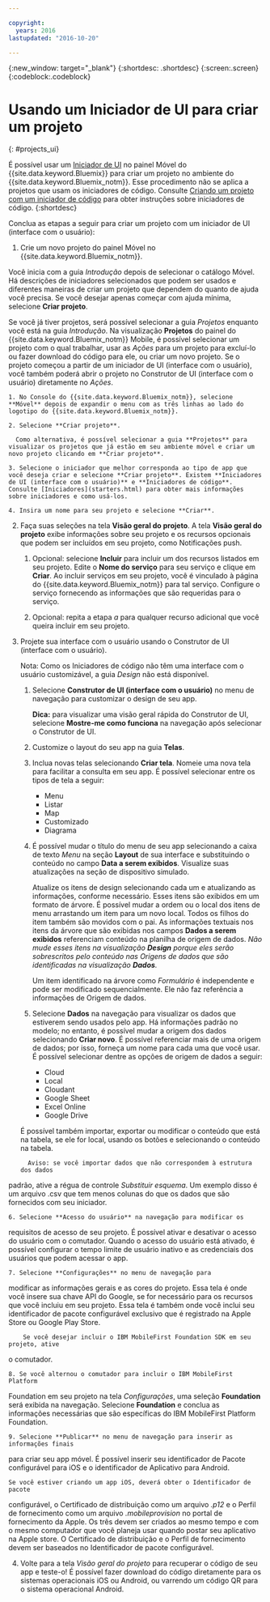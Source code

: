 ```yaml
---

copyright:
  years: 2016
lastupdated: "2016-10-20"

---
```

{:new_window: target="_blank"}
{:shortdesc: .shortdesc}
{:screen:.screen}
{:codeblock:.codeblock}

# Usando um Iniciador de UI para criar um projeto
{: #projects_ui}

É possível usar um
[Iniciador de UI](starters.html#UI_Starter) no
painel Móvel do {{site.data.keyword.Bluemix}} para criar
um projeto no ambiente do {{site.data.keyword.Bluemix_notm}}. Esse procedimento não se aplica a projetos
que usam os iniciadores de código. Consulte [Criando um
projeto com um iniciador de código](projects_code.html) para obter instruções sobre iniciadores de
código.
{:shortdesc}

Conclua as etapas a seguir para criar um projeto com um iniciador de UI (interface com o usuário):

1. Crie um novo projeto do painel Móvel no {{site.data.keyword.Bluemix_notm}}.

 Você inicia com a guia *Introdução* depois de selecionar o catálogo Móvel. Há descrições de iniciadores selecionados que podem ser usados e diferentes maneiras de criar um projeto que dependem do quanto de ajuda você precisa. Se você desejar apenas começar com ajuda mínima, selecione **Criar projeto**.

 Se você já tiver projetos, será possível selecionar a guia *Projetos* enquanto
você está na guia *Introdução*. Na visualização
**Projetos** do painel do {{site.data.keyword.Bluemix_notm}}
Mobile, é possível selecionar um projeto com o qual trabalhar, usar as
*Ações* para um projeto para excluí-lo ou fazer download do código para ele,
ou criar um novo projeto. Se o projeto começou a partir de um iniciador de UI (interface com o usuário), você
também poderá abrir o projeto no Construtor de UI (interface com o usuário) diretamente no *Ações*. 

	1. No Console do {{site.data.keyword.Bluemix_notm}}, selecione **Móvel** depois de expandir o menu com as três linhas ao lado do logotipo do {{site.data.keyword.Bluemix_notm}}. 
	
	2. Selecione **Criar projeto**. 

	  Como alternativa, é possível selecionar a guia **Projetos** para visualizar os projetos que já estão em seu ambiente móvel e criar um novo projeto clicando em **Criar projeto**. 

	3. Selecione o iniciador que melhor corresponda ao tipo de app que você deseja criar e selecione **Criar projeto**. Existem **Iniciadores de UI (interface com o usuário)** e **Iniciadores de código**. Consulte [Iniciadores](starters.html) para obter mais informações sobre iniciadores e como usá-los. 
	
	4. Insira um nome para seu projeto e selecione **Criar**.
	
2. Faça suas seleções na tela **Visão geral do projeto**.  A
tela **Visão geral do projeto** exibe informações sobre seu projeto e
os recursos opcionais que podem ser incluídos em seu projeto, como Notificações push.  

	1. Opcional: selecione **Incluir** para incluir um dos
recursos listados em seu projeto. Edite o **Nome do serviço** para seu serviço e clique em **Criar**. Ao incluir serviços em seu projeto, você é vinculado à página do {{site.data.keyword.Bluemix_notm}} para tal serviço. Configure
o serviço fornecendo as informações que são requeridas para o
serviço.
	
	2. Opcional: repita a etapa *a* para qualquer recurso adicional que você queira incluir em seu projeto. 

3. Projete sua interface com o usuário usando o Construtor de UI (interface com o usuário).

   Nota: Como os Iniciadores de código não têm uma interface com o usuário customizável, a guia *Design* não está disponível.

    1. Selecione **Construtor de UI (interface com o usuário)** no menu de navegação para
customizar o design de seu app. 
	
		**Dica:** para visualizar uma visão
geral rápida do Construtor de UI, selecione **Mostre-me
como funciona** na navegação após selecionar o Construtor
de UI. 
	
	2. Customize o layout do seu app na guia **Telas**.
	
	3. Inclua novas telas selecionando **Criar tela**. Nomeie uma nova tela para
facilitar a consulta em seu app. É possível selecionar entre os tipos de tela a seguir:  
	    * Menu
		* Listar
		* Map
		* Customizado 
		* Diagrama
		
	4. É possível mudar o título do menu de seu app selecionando a caixa de texto
*Menu* na seção **Layout** de sua
interface e substituindo o conteúdo no campo **Data a serem
exibidos**. Visualize suas atualizações na seção de dispositivo simulado.
	
		Atualize os itens de design selecionando cada um e atualizando as informações,
conforme necessário. Esses itens são exibidos em um formato de árvore. É possível mudar a
ordem ou o local dos itens de menu arrastando um item para um novo local. Todos os filhos
do item também são movidos com o pai. As informações textuais nos itens da árvore que são
exibidas nos campos **Dados a serem exibidos** referenciam conteúdo na
planilha de origem de dados. *Não mude esses itens na visualização
**Design** porque eles serão sobrescritos pelo conteúdo nas
Origens de dados que são identificadas na visualização **Dados**.* 
		
		Um item identificado na árvore como *Formulário* é independente e
pode ser modificado sequencialmente. Ele não faz referência a informações de Origem de dados.
	
	5. Selecione **Dados** na navegação para visualizar os dados que estiverem sendo
usados pelo app. Há informações padrão no modelo; no entanto, é possível mudar a origem dos dados selecionando
**Criar novo**. É
possível referenciar mais de uma origem de dados; por isso, forneça um nome para cada uma
que você usar. É possível selecionar dentre as opções de origem de dados a seguir:
		* Cloud
		* Local
		* Cloudant
		* Google Sheet
		* Excel Online
		* Google Drive
	
	É possível também importar, exportar ou modificar o conteúdo que está na tabela,
se ele for local, usando os botões e selecionando o conteúdo na tabela.
	     
		 Aviso: se você importar dados que não correspondem à estrutura dos dados
padrão, ative a régua de controle *Substituir esquema*. Um exemplo disso é
um arquivo .csv que tem menos colunas do que os dados que são fornecidos com seu
iniciador.
		 
	6. Selecione **Acesso do usuário** na navegação para modificar os
requisitos de acesso de seu projeto. É possível ativar e desativar o acesso do usuário
com o comutador. Quando o acesso do usuário está ativado, é possível configurar o
tempo limite de usuário inativo e as credenciais dos usuários que podem acessar o app.
	
	7. Selecione **Configurações** no menu de navegação para
modificar as informações gerais e as cores do projeto. Essa tela é onde você insere sua
chave API do Google, se for necessário para os recursos que você incluiu em seu projeto. Essa
tela é também onde você inclui seu identificador de pacote configurável exclusivo que é
registrado na Apple Store ou Google Play Store.
	
		Se você desejar incluir o IBM MobileFirst Foundation SDK em seu projeto, ative
o comutador.
		
	8. Se você alternou o comutador para incluir o IBM MobileFirst Platform
Foundation em seu projeto na tela *Configurações*, uma seleção
**Foundation** será exibida na navegação. Selecione
**Foundation** e conclua as informações necessárias que são
específicas do IBM MobileFirst Platform Foundation.
	
	9. Selecione **Publicar** no menu de navegação para inserir as informações finais
para criar seu app móvel. É possível inserir seu identificador de Pacote configurável para iOS e o
identificador de Aplicativo para Android.
	
	Se você estiver criando um app iOS, deverá obter o Identificador de pacote
configurável, o Certificado de distribuição como um arquivo *.p12* e o
Perfil de fornecimento como um arquivo *.mobileprovision* no portal de
fornecimento da Apple. Os três devem ser criados ao mesmo tempo e com o mesmo computador
que você planeja usar quando postar seu aplicativo na Apple store. O Certificado de
distribuição e o Perfil de fornecimento devem ser baseados no Identificador de pacote configurável. 	

4.  Volte para a tela *Visão geral do projeto* para recuperar o
código de seu app e teste-o! É possível fazer download do código diretamente para os
sistemas operacionais iOS ou Android, ou varrendo um código QR para o sistema operacional
Android. 


